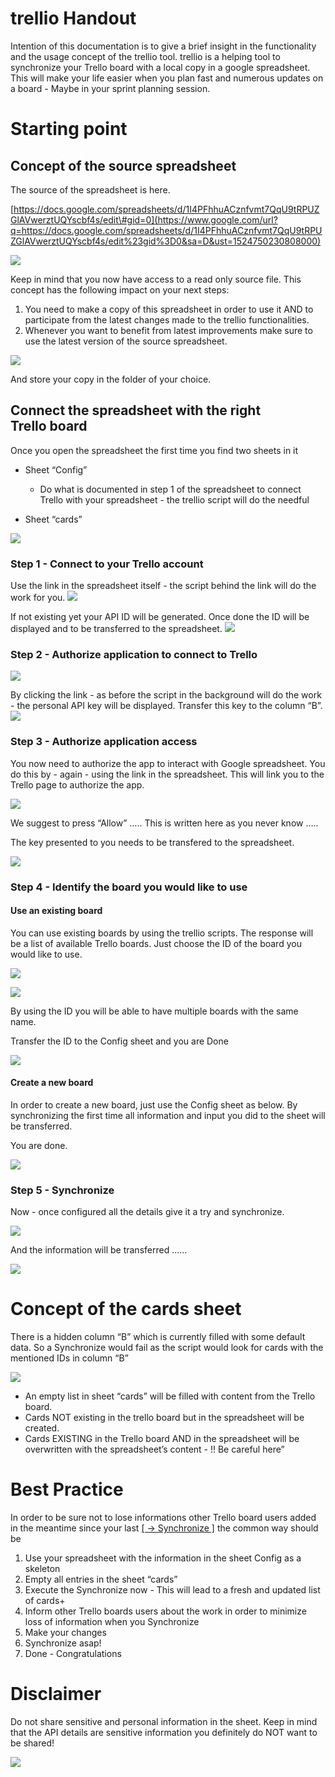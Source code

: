 trellio Handout
======

Intention of this documentation is to give a brief insight in the functionality and the usage concept of the trellio tool. trellio is a helping tool to synchronize your Trello board with a local copy in a
google spreadsheet. This will make your life easier when you plan fast and numerous updates on a board - Maybe in your sprint planning session.

<!--
## Commented out the initial table of content
[Starting point]
[Concept of the source spreadsheet]
[Connect the spreadsheet with the right Trello board]
[Step 1 - Connect to your Trello account]
[Step 2 - Authorize application to connect to Trello]
[Step 3 - Authorize application access]
[Step 4 - Identify the board you would like to use]
[Use an existing board]
[Create a new board]
[Step 5 - Synchronize]
[Concept of the cards sheet]
[Best Practice]
[Disclaimer]
-->

# Starting point

## Concept of the source spreadsheet

The source of the spreadsheet is here.

[https://docs.google.com/spreadsheets/d/1I4PFhhuACznfvmt7QqU9tRPUZGlAVwerztUQYscbf4s/edit\#gid=0](https://www.google.com/url?q=https://docs.google.com/spreadsheets/d/1I4PFhhuACznfvmt7QqU9tRPUZGlAVwerztUQYscbf4s/edit%23gid%3D0&sa=D&ust=1524750230808000)

![](images/image4.png)

Keep in mind that you now have access to a read only source file. This concept has the following impact on your next steps:

1.  You need to make a copy of this spreadsheet in order to use it AND to participate from the latest changes made to the trellio functionalities.
2.  Whenever you want to benefit from latest improvements make sure to use the latest version of the source spreadsheet.

![](images/image8.png)

And store your copy in the folder of your choice.

## Connect the spreadsheet with the right Trello board

Once you open the spreadsheet the first time you find two sheets in it

+ Sheet “Config”

	+ Do what is documented in step 1 of the spreadsheet to connect Trello with your spreadsheet - the trellio script will do the needful

+ Sheet “cards”

![](images/image10.png)

### Step 1 - Connect to your Trello account

Use the link in the spreadsheet itself - the script behind the link will do the work for you.
![](images/image1.png)

If not existing yet your API ID will be generated. Once done the ID will be displayed and to be transferred to the spreadsheet.
![](images/image9.png)



### Step 2 - Authorize application to connect to Trello

![](images/image5.png)

By clicking the link - as before the script in the background will do the work - the personal API key will be displayed. Transfer this key to the column “B”.
![](images/image3.png)

### Step 3 - Authorize application access

You now need to authorize the app to interact with Google spreadsheet. You do this by - again - using the link in the spreadsheet. This will link you to the Trello page to authorize the app.

![](images/image2.png)

We suggest to press “Allow” ….. This is written here as you never know …..

The key presented to you needs to be transfered to the spreadsheet.

![](images/image11.png)

### Step 4 - Identify the board you would like to use

#### Use an existing board

You can use existing boards by using the trellio scripts. The response will be a list of available Trello boards. Just choose the ID of the board you would like to use.

![](images/image16.png)

![](images/image12.png)

By using the ID you will be able to have multiple boards with the same name.

Transfer the ID to the Config sheet and you are Done

![](images/image7.png)

#### Create a new board

In order to create a new board, just use the Config sheet as below. By synchronizing the first time all information and input you did to the sheet will be transferred.

You are done.

![](images/image6.png)

### Step 5 - Synchronize

Now - once configured all the details give it a try and synchronize.

![](images/image13.png)

And the information will be transferred ……

![](images/image15.png)

# Concept of the cards sheet

There is a hidden column “B” which is currently filled with some default data. So a Synchronize would fail
as the script would look for cards with the mentioned IDs in column “B”

![](images/image14.png)

- An empty list in sheet “cards” will be filled with content from the Trello board.
- Cards NOT existing in the trello board but in the spreadsheet will be created.
- Cards EXISTING in the Trello board AND in the spreadsheet will be overwritten with the spreadsheet’s content - !! Be careful here”

# Best Practice

In order to be sure not to lose informations other Trello board users
added in the meantime since your last [[ -\> Synchronize
]](#h.muu0g9suw0pp) the common way should be

1.  Use your spreadsheet with the information in the sheet Config as a skeleton
2.  Empty all entries in the sheet “cards”
3.  Execute the Synchronize now - This will lead to a fresh and updated list of cards+
4.  Inform other Trello boards users about the work in order to minimize loss of information when you Synchronize 
5.  Make your changes
6.  Synchronize asap!
7.  Done - Congratulations

# Disclaimer

Do not share sensitive and personal information in the sheet. Keep in
mind that the API details are sensitive information you definitely do
NOT want to be shared!

![](images/image6.png)
